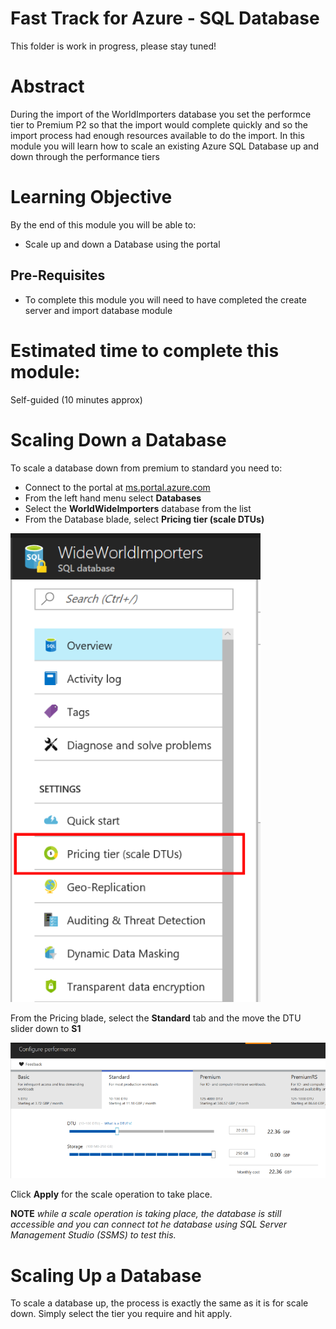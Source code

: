 # Fast Track for Azure - SQL Database

This folder is work in progress, please stay tuned! 

# Abstract

During the import of the WorldImporters database you set the performce tier to Premium P2 so that the import would complete quickly and so the import process had enough resources available to do the import.  In this module you will learn how to scale an existing Azure SQL Database up and down through the performance tiers

# Learning Objective

By the end of this module you will be able to:
* Scale up and down a Database using the portal

## Pre-Requisites
* To complete this module you will need to have completed the create server and import database module

# Estimated time to complete this module:
Self-guided (10 minutes approx)

# Scaling Down a Database

To scale a database down from premium to standard you need to:

* Connect to the portal at [ms.portal.azure.com](http://ms.portal.azure.com)
* From the left hand menu select **Databases**
* Select the **WorldWideImporters** database from the list
* From the Database blade, select **Pricing tier (scale DTUs)**

![Screenshot](/Images/SQLDB-pricing-tier-menu.png)

From the Pricing blade, select the **Standard** tab and the move the DTU slider down to **S1**

![Screenshot](/Images/SQLDB-perf-tier-blade.png)

Click **Apply** for the scale operation to take place.

**NOTE** *while a scale operation is taking place, the database is still accessible and you can connect tot he database using SQL Server Management Studio (SSMS) to test this.*

# Scaling Up a Database

To scale a database up, the process is exactly the same as it is for scale down.  Simply select the tier you require and hit apply.




